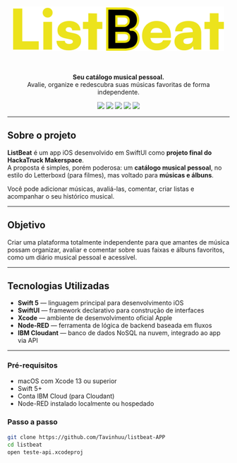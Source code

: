 
<div align="center"> 
  <img height="100px" src="Letring Logo.png"/>
</div>
<br><br>
<p align="center">
  <strong>Seu catálogo musical pessoal.</strong><br/>
  Avalie, organize e redescubra suas músicas favoritas de forma independente.
</p>

<p align="center">
  <img src="https://img.shields.io/badge/platform-iOS-blue?logo=apple" />
  <img src="https://img.shields.io/badge/made%20with-SwiftUI-orange?logo=swift" />
  <img src="https://img.shields.io/badge/Node--RED-integrated-red?logo=node-red" />
  <img src="https://img.shields.io/badge/Cloudant-banco%20de%20dados-blue?logo=ibm" />
  <img src="https://img.shields.io/badge/projeto-HackaTruck%20Makerspace-yellow" />
</p>

---

## Sobre o projeto

**ListBeat** é um app iOS desenvolvido em SwiftUI como **projeto final do HackaTruck Makerspace**.  
A proposta é simples, porém poderosa: um **catálogo musical pessoal**, no estilo do Letterboxd (para filmes), mas voltado para **músicas e álbuns**.

Você pode adicionar músicas, avaliá-las, comentar, criar listas e acompanhar o seu histórico musical.

---

## Objetivo

Criar uma plataforma totalmente independente para que amantes de música possam organizar, avaliar e comentar sobre suas faixas e álbuns favoritos, como um diário musical pessoal e acessível.

---

## Tecnologias Utilizadas

- **Swift 5** — linguagem principal para desenvolvimento iOS
- **SwiftUI** — framework declarativo para construção de interfaces
- **Xcode** — ambiente de desenvolvimento oficial Apple
- **Node-RED** — ferramenta de lógica de backend baseada em fluxos
- **IBM Cloudant** — banco de dados NoSQL na nuvem, integrado ao app via API

---

### Pré-requisitos

- macOS com Xcode 13 ou superior
- Swift 5+
- Conta IBM Cloud (para Cloudant)
- Node-RED instalado localmente ou hospedado

### Passo a passo

```bash
git clone https://github.com/Tavinhuu/listbeat-APP
cd listbeat
open teste-api.xcodeproj

